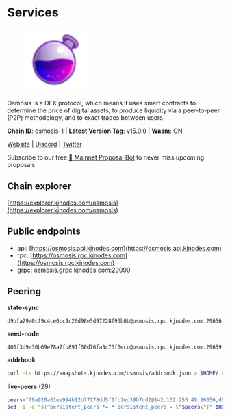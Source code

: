 # Services

<figure><img src="https://raw.githubusercontent.com/kj89/cosmos-images/main/logos/osmosis.png" width="150" alt=""><figcaption></figcaption></figure>

Osmosis is a DEX protocol, which means it uses smart contracts  to determine the price of digital assets, to produce liquidity  via a peer-to-peer (P2P) methodology, and to exact trades between users

**Chain ID**: osmosis-1 | **Latest Version Tag**: v15.0.0 | **Wasm**: ON

[Website](https://osmosis.zone) | [Discord](https://discord.gg/osmosis) | [Twitter](https://twitter.com/osmosiszone)



Subscribe to our free [🤖 Mainnet Proposal Bot](https://t.me/kjnodes_proposal_bot) to never miss upcoming proposals


## Chain explorer
[https://explorer.kjnodes.com/osmosis](https://explorer.kjnodes.com/osmosis)

## Public endpoints

* api: [https://osmosis.api.kjnodes.com](https://osmosis.api.kjnodes.com)
* rpc: [https://osmosis.rpc.kjnodes.com](https://osmosis.rpc.kjnodes.com)
* grpc: osmosis.grpc.kjnodes.com:29090

## Peering

**state-sync**

```text
d9bfa29e0cf9c4ce0cc9c26d98e5d97228f93b0b@osmosis.rpc.kjnodes.com:29656
```

**seed-node**

```text
400f3d9e30b69e78a7fb891f60d76fa3c73f0ecc@osmosis.rpc.kjnodes.com:29659
```

**addrbook**
```bash
curl -Ls https://snapshots.kjnodes.com/osmosis/addrbook.json > $HOME/.osmosisd/config/addrbook.json
```

**live-peers** (29)
```bash
peers="f9a920a61ee994b12b77178dd5f1fc1ed39b7cd2@142.132.255.49:26656,d9bfa29e0cf9c4ce0cc9c26d98e5d97228f93b0b@65.109.88.38:29656,c7fb97358712f447ca0689e814fe8c965a71b314@65.21.133.114:26656,ac2fbcb5de633d136a942c28c3049e3edbc6e69a@85.239.233.61:2000,af678c610cf37bf5d443efdba7ac1354f104415c@137.184.9.18:32644,8a0caf4581f135b1468408ec398d94573da02e8c@198.244.202.140:26656,d4e6a9d74abbf4676c8fd2d58d27fc24b59056b9@143.198.22.206:26656,f986f99b9aebdc4dd1f01903a2288e6d34db20d8@65.108.206.90:26656,b212d5740b2e11e54f56b072dc13b6134650cfb5@169.155.169.71:26656,3d311ac374e6953e97ee07c74a76f399394c3025@173.215.85.171:20000,ab3be1a8b463ac07d457dcce7af6b95cc7bae46b@46.4.79.183:26736,807eda3abecff79df294d127cf58d6d5e07393ee@67.209.54.21:26656,a220ccc0311498ac7414cbe0b29f62610844f618@34.79.77.122:26656,991e8c2d75ed411c3ee620d61db7d49346a3f88b@146.190.48.40:32143,ef573bd8b519f9572798444f6c229ab0a3204bb8@5.9.94.24:26656,c61bf85fd330bb702b1f13f58dd3cf83c5363bf2@149.56.26.22:26656,7fc90a9c32c775ff685798c33fc06fe6d5009b26@202.61.229.102:26656,a8a72dce31fdd36db889b1203d9af5fb7155e4d3@65.108.122.246:26686,c257db7b3a7f61688c6452d1e9dcfb3034e54fe8@143.198.98.144:26656,74e8ba742d8312c250f3237c8c8f3f951c01f9df@95.216.4.104:26656,65f51ebf46256d829ae5903e9faf31dae35bdf46@65.109.64.245:26656,8c5e9342661a728b810d82221152b2a2fce5018a@162.19.84.205:26656,b6ec9c7284b45eb912b01c192f7ffd8ef7508ec7@51.81.123.33:26656,170e681516b039be361df87eb626ee81c08f07a4@157.245.115.42:26656,c5afa50cac6814f16facafb0c680871ebd62482d@184.105.162.166:26656,3e3f8f3a9ed941600550d090900aee639abb7906@93.159.134.158:56656,2904827f3ffa642bf7122d65cef27e1ab40a7346@35.74.104.174:16656,f95d9634ad68b8f0ac80ce308adb71d8c119ada5@141.98.219.104:26656,d0d4b88110767c503baa8a618cfd7e284482f8dc@37.120.245.11:26656"
sed -i -e "s|^persistent_peers *=.*|persistent_peers = \"$peers\"|" $HOME/.osmosisd/config/config.toml
```
